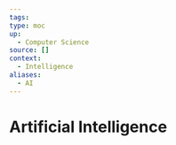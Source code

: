 ```yaml
---
tags: 
type: moc
up:
  - Computer Science
source: []
context:
  - Intelligence
aliases:
  - AI
---
```


# Artificial Intelligence
